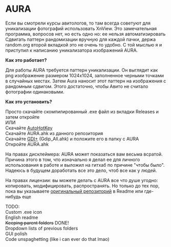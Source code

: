 # AURA
Если вы смотрели курсы авитологов, то там всегда советуют для уникализации фотографий использовать XnView. Это замечательная программа, вопросов нет, но есть одно но: ее нельзя автоматизировать  
Сдвигать паттерн рандомизации вручную для каждой пачки, держа random.org второй вкладкой это не очень то удобно. С той мыслью я и приступил к написанию уникализатора изображений AURA.

<b>Как это работает?</b>  

Для работы AURA требуется паттерн уникализации. Он выглядит как png изображение размером 1024х1024, заполненное черными точками в случайных местах. Затем Aura наносит этот паттерн на изображения с рандомным сдвигом. Этого достаточно, чтобы Авито не считало фотографии одинаковыми.

<b>Как это установить?</b>  

Просто скачайте скомпилированный .exe файл из вкладки Releases и затем откройте  
ИЛИ  
Скачайте [AutoHotKey](https://autohotkey.com)  
Скачайте AURA.ahk из данного репозитория  
Скачайте [GDI+](https://www.autohotkey.com/boards/viewtopic.php?t=6517) (Gdip_All.ahk) и положите его в папку с AURA  
Откройте AURA.ahk  
  
На правах дисклеймера: AURA может показаться вам весьма всратой. Причина этого в том, что изначально я делал ее для личного использования в работе и выложил на гитхаб по причине "чтобы было". Надеюсь в будущем доработать все это дело, чтоб все как у людей.  
  
На правах лицензии: вы можете делать с AURA все что душе угодно: копировать, модифицировать, распространять. Но только до тех пор, пока вы указываете [оригинальный репозиторий](https://github.com/nnmkakouta/AURA) в Readme или где-нибудь еще  

TODO:  
Custom .exe icon  
English readme  
~~Keeping parent folders~~ DONE!   
Dropdown lists of previous folders  
GUI polish  
Code unspaghetting  (like i can ever do that lmao)

